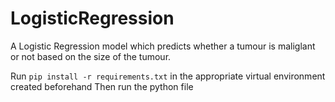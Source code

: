 # LogisticRegression
A Logistic Regression model which predicts whether a tumour is maliglant or not based on the size of the tumour.

Run `pip install -r requirements.txt` in the appropriate virtual environment created beforehand
Then run the python file
